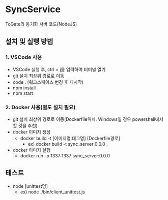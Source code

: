 # SyncService

ToGate의 동기화 서버 코드(NodeJS)

## 설치 및 실행 방법
### 1. VSCode 사용
* VSCode 실행 후, ctrl + j를 입력하여 터미널 열기
* git 설치 최상위 경로로 이동
* code .  (워크스페이스 변경 후 재시작)
* npm install 
* npm start
### 2. Docker 사용(별도 설치 필요)
* git 설치 최상위 경로로 이동(Dockerfile위치. Windows일 경우 powershell에서 할 것을 추천)
* docker 이미지 생성
  * docker build -t [이미지명:태그명] [Dockerfile경로]
    * ex) docker build -t sync_server:0.0.0 .
* docker 이미지 실행
  * docker run -p 1337:1337 sync_server:0.0.0

## 테스트
* node [unittest명]
  * ex) node ./bin/client_unittest.js
